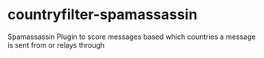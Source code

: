# countryfilter-spamassassin
Spamassassin Plugin to score messages based which countries a message is sent from or relays through
